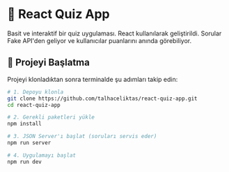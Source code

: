 # 🧠 React Quiz App

Basit ve interaktif bir quiz uygulaması. React kullanılarak geliştirildi. Sorular Fake API'den geliyor ve kullanıcılar puanlarını anında görebiliyor.

## 🚀 Projeyi Başlatma

Projeyi klonladıktan sonra terminalde şu adımları takip edin:

```bash
# 1. Depoyu klonla
git clone https://github.com/talhaceliktas/react-quiz-app.git
cd react-quiz-app

# 2. Gerekli paketleri yükle
npm install

# 3. JSON Server'ı başlat (soruları servis eder)
npm run server

# 4. Uygulamayı başlat
npm run dev
```
